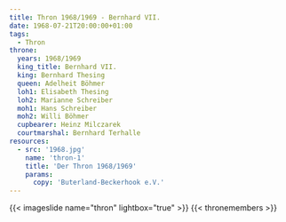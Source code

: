 ```yaml
---
title: Thron 1968/1969 - Bernhard VII.
date: 1968-07-21T20:00:00+01:00
tags:
  - Thron
throne:
  years: 1968/1969
  king_title: Bernhard VII.
  king: Bernhard Thesing
  queen: Adelheit Böhmer
  loh1: Elisabeth Thesing
  loh2: Marianne Schreiber
  moh1: Hans Schreiber
  moh2: Willi Böhmer
  cupbearer: Heinz Milczarek
  courtmarshal: Bernhard Terhalle
resources:
  - src: '1968.jpg'
    name: 'thron-1'
    title: 'Der Thron 1968/1969'
    params:
      copy: 'Buterland-Beckerhook e.V.'
---
```

{{< imageslide name="thron" lightbox="true" >}}
{{< thronemembers >}}
